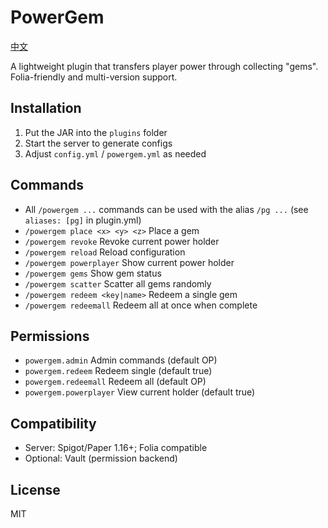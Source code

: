 # PowerGem

[中文](README.md)

A lightweight plugin that transfers player power through collecting "gems". Folia-friendly and multi-version support.

## Installation
1. Put the JAR into the `plugins` folder
2. Start the server to generate configs
3. Adjust `config.yml` / `powergem.yml` as needed

## Commands
- All `/powergem ...` commands can be used with the alias `/pg ...` (see `aliases: [pg]` in plugin.yml)
- `/powergem place <x> <y> <z>` Place a gem
- `/powergem revoke` Revoke current power holder
- `/powergem reload` Reload configuration
- `/powergem powerplayer` Show current power holder
- `/powergem gems` Show gem status
- `/powergem scatter` Scatter all gems randomly
- `/powergem redeem <key|name>` Redeem a single gem
- `/powergem redeemall` Redeem all at once when complete

## Permissions
- `powergem.admin` Admin commands (default OP)
- `powergem.redeem` Redeem single (default true)
- `powergem.redeemall` Redeem all (default OP)
- `powergem.powerplayer` View current holder (default true)

## Compatibility
- Server: Spigot/Paper 1.16+; Folia compatible
- Optional: Vault (permission backend)

## License
MIT
